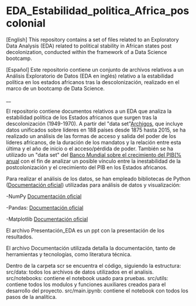# EDA_Estabilidad_politica_Africa_poscolonial
[English] This repository contains a set of files related to an Exploratory Data Analysis (EDA) related to political stability in African states post decolonization, conducted within the framework of a Data Science bootcamp.

[Español] Este repositorio contiene un conjunto de archivos relativos a un Análisis Exploratorio de Datos (EDA en inglés) relativo a la estabilidad política en los estados africanos tras la descolonización, realizado en el marco de un bootcamp de Data Science.

__

El repositorio contiene documentos relativos a un EDA que analiza la estabilidad política de los Estados africanos que surgen tras la descolonización (1949-1970). A partir del "data set"[Archigos](https://www.rochester.edu/college/faculty/hgoemans/data.htm), que incluye datos unificados sobre líderes en 188 países desde 1875 hasta 2015, se ha realizado un análisis de las formas de acceso y salida del poder de los líderes africanos, de la duración de los mandatos y la relación entre esta última y el año de inicio o el acceso/pérdida de poder.
También se ha utilizado un "data set" del [Banco Mundial sobre el crecimiento del PIB(% anual](https://data.worldbank.org/indicator/NY.GDP.MKTP.KD.ZG?end=2015&start=1961) con el fin de analizar un posible vínculo entre la inestabilidad de la postcolonización y el crecimiento del PIB en los Estados africanos.

Para realizar el análisis de los datos, se han empleado bibliotecas de Python ([Documentación oficial](https://docs.python.org/3/)) utilizadas para análisis de datos y visualización:

-NumPy [Documentación oficial](https://numpy.org/doc/stable/)

-Pandas: [Documentación oficial](https://pandas.pydata.org/pandas-docs/stable/)

-Matplotlib [Documentación oficial](https://matplotlib.org/stable/contents.html)


El archivo Presentación_EDA es un ppt con la presentación de los resultados.

El archivo Documentación utilizada detalla la documentación, tanto de herramientas y tecnologías, como literatura técnica.

Dentro de la carpeta scr se encuentra el código, siguiendo la estructura:
src/data: todos los archivos de datos utilizados en el analisis. 
src/notebooks: contiene el notebook usado para pruebas.
src/utils: contiene todos los modulos y funciones auxiliares creados para el desarrollo del proyecto.
src/main.ipynb: contiene el notebook con todos los pasos de la analítica. 
